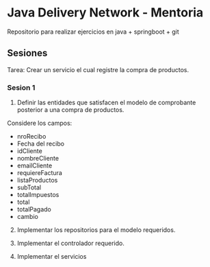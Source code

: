 # Java Delivery Network - Mentoria

Repositorio para realizar ejercicios en java + springboot + git

## Sesiones 

Tarea: Crear un servicio el cual registre la compra de productos. 

### Sesion 1 

1. Definir las entidades que satisfacen el modelo de comprobante posterior a una compra de productos. 

Considere los campos: 

- nroRecibo
- Fecha del recibo 
- idCliente 
- nombreCliente 
- emailCliente 
- requiereFactura
- listaProductos 
- subTotal 
- totalImpuestos
- total 
- totalPagado
- cambio


2. Implementar los repositorios para el modelo requeridos. 


3. Implementar el controlador requerido. 


4. Implementar el servicios 




